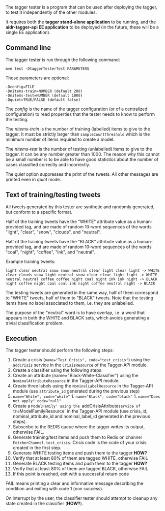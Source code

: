 The tagger tester is a program that can be used after deploying the tagger, to test it independently of the other modules.

It requires both the **tagger stand-alone application** to be running, and the **aidr-tagger-api EE application** to be deployed (in the future, these will be a single EE application).

## Command line

The tagger tester is run through the following command:

```
mvn test -DtaggerTesterTest PARAMETERS
```

These parameters are optional:

```
-Dconfig=FILE
-Dnitems-train=NUMBER (default 200)
-Dnitems-test=NUMBER (default 1000)
-Dquiet=TRUE/FALSE (default false)
```

The _config_ is the name of the tagger configuration (or of a centralized configuration) to read properties that the tester needs to know to perform the testing.

The _nitems-train_ is the number of training (labelled) items to give to the tagger. It must be strictly larger than `sampleCountThreshold` which is the minimum number of items required to create a model.

The _nitems-test_ is the number of testing (unlabelled) items to give to the tagger. It can be any number greater than 1000. The reason why this cannot be a small number is to be able to have good statistics about the number of cases classified correctly and incorrectly.

The _quiet_ option suppresses the print of the tweets. All other messages are printed even in _quiet_ mode.

## Text of training/testing tweets

All tweets generated by this tester are synthetic and randomly generated, but conform to a specific format.

Half of the training tweets have the "WHITE" attribute value as a human-provided tag, and are made of random 10-word sequences of the words "light", "clear", "snow", "clouds", and "neutral".

Half of the training tweets have the "BLACK" attribute value as a human-provided tag, and are made of random 10-word sequences of the words "coal", "night", "coffee", "ink", and "neutral".

Example training tweets:

```
light clear neutral snow snow neutral clear light clear light -> WHITE
clear clouds snow light neutral snow clear clear light light -> WHITE
neutral neutral coffee coffee night coal night ink ink night -> BLACK
night coffee night coal coal ink night coffee neutral night -> BLACK
```

The testing tweets are generated in the same way, half of them correspond to "WHITE" tweets, half of them to "BLACK" tweets. Note that the testing items have no label associated to them, i.e. they are unlabelled.

The purpose of the "neutral" word is to have overlap, i.e. a word that appears in both the WHITE and BLACK sets, which avoids generating a trivial classification problem.

## Execution

The tagger tester should perform the following steps:

1. Create a crisis (`name="Test Crisis", code="test_crisis"`) using the `addCrisis` service in the `CrisisResource` of the Tagger-API module.
1. Create a classifier using the following steps:
 1. Create an attribute (name="Black-White-Classifier") using the `NominalAttributeResource` in the Tagger-API module.
 1. Create three labels using the `NominalLabelResource` in the Tagger-API module (use `attribute_id` generated during the previous step)
   1. `name="White", code="white"`
    1. `name="Black", code="black"`
    1. `name="Does not apply" code="null"`
1. Create a `ModelFamily' using the `addCrisisAttribute` service of the `ModelFamilyResource` in the Tagger-API module (use crisis_id, nominal_attribute_id and nominal_label_id generated in the previous steps).
1. Subscribe to the REDIS queue where the tagger writes its output, otherwise FAIL.
1. Generate training/test items and push them to Redis on channel `FetcherChannel.test_crisis`. Crisis code is the code of your crisis created in the first step. 
1. Generate WHITE testing items and push them to the tagger **HOW?**
1. Verify that at least 80% of them are tagged WHITE, otherwise FAIL
1. Generate BLACK testing items and push them to the tagger **HOW?**
1. Verify that at least 80% of them are tagged BLACK, otherwise FAIL
1. If this point is reached, exit with a successful return code

FAIL means printing a clear and informative message describing the condition and exiting with code 1 (non success).

On interrupt by the user, the classifier tester should attempt to cleanup any state created in the classifier (**HOW?**).